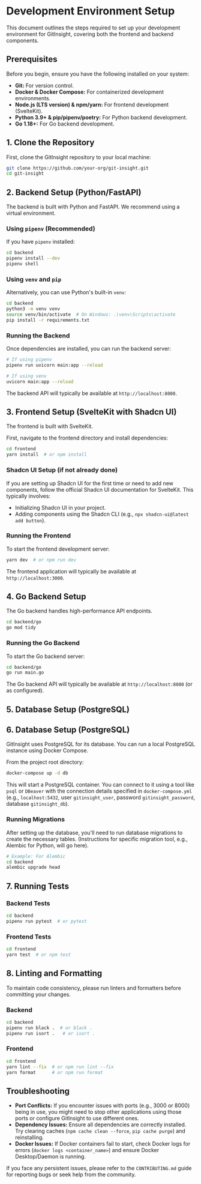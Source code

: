 # Development Environment Setup

This document outlines the steps required to set up your development environment for GitInsight, covering both the frontend and backend components.

## Prerequisites

Before you begin, ensure you have the following installed on your system:

*   **Git:** For version control.
*   **Docker & Docker Compose:** For containerized development environments.
*   **Node.js (LTS version) & npm/yarn:** For frontend development (SvelteKit).
*   **Python 3.9+ & pip/pipenv/poetry:** For Python backend development.
*   **Go 1.18+:** For Go backend development.

## 1. Clone the Repository

First, clone the GitInsight repository to your local machine:

```bash
git clone https://github.com/your-org/git-insight.git
cd git-insight
```

## 2. Backend Setup (Python/FastAPI)

The backend is built with Python and FastAPI. We recommend using a virtual environment.

### Using `pipenv` (Recommended)

If you have `pipenv` installed:

```bash
cd backend
pipenv install --dev
pipenv shell
```

### Using `venv` and `pip`

Alternatively, you can use Python's built-in `venv`:

```bash
cd backend
python3 -m venv venv
source venv/bin/activate  # On Windows: .\venv\Scripts\activate
pip install -r requirements.txt
```

### Running the Backend

Once dependencies are installed, you can run the backend server:

```bash
# If using pipenv
pipenv run uvicorn main:app --reload

# If using venv
uvicorn main:app --reload
```

The backend API will typically be available at `http://localhost:8000`.

## 3. Frontend Setup (SvelteKit with Shadcn UI)

The frontend is built with SvelteKit.

First, navigate to the frontend directory and install dependencies:

```bash
cd frontend
yarn install  # or npm install
```

### Shadcn UI Setup (if not already done)

If you are setting up Shadcn UI for the first time or need to add new components, follow the official Shadcn UI documentation for SvelteKit. This typically involves:

*   Initializing Shadcn UI in your project.
*   Adding components using the Shadcn CLI (e.g., `npx shadcn-ui@latest add button`).

### Running the Frontend

To start the frontend development server:

```bash
yarn dev  # or npm run dev
```

The frontend application will typically be available at `http://localhost:3000`.

## 4. Go Backend Setup

The Go backend handles high-performance API endpoints.

```bash
cd backend/go
go mod tidy
```

### Running the Go Backend

To start the Go backend server:

```bash
cd backend/go
go run main.go
```

The Go backend API will typically be available at `http://localhost:8080` (or as configured).

## 5. Database Setup (PostgreSQL)

## 6. Database Setup (PostgreSQL)

GitInsight uses PostgreSQL for its database. You can run a local PostgreSQL instance using Docker Compose.

From the project root directory:

```bash
docker-compose up -d db
```

This will start a PostgreSQL container. You can connect to it using a tool like `psql` or `DBeaver` with the connection details specified in `docker-compose.yml` (e.g., `localhost:5432`, user `gitinsight_user`, password `gitinsight_password`, database `gitinsight_db`).

### Running Migrations

After setting up the database, you'll need to run database migrations to create the necessary tables. (Instructions for specific migration tool, e.g., Alembic for Python, will go here).

```bash
# Example: For Alembic
cd backend
alembic upgrade head
```

## 7. Running Tests

### Backend Tests

```bash
cd backend
pipenv run pytest  # or pytest
```

### Frontend Tests

```bash
cd frontend
yarn test  # or npm test
```

## 8. Linting and Formatting

To maintain code consistency, please run linters and formatters before committing your changes.

### Backend

```bash
cd backend
pipenv run black .  # or black .
pipenv run isort .   # or isort .
```

### Frontend

```bash
cd frontend
yarn lint --fix  # or npm run lint --fix
yarn format      # or npm run format
```

## Troubleshooting

*   **Port Conflicts:** If you encounter issues with ports (e.g., 3000 or 8000) being in use, you might need to stop other applications using those ports or configure GitInsight to use different ones.
*   **Dependency Issues:** Ensure all dependencies are correctly installed. Try clearing caches (`npm cache clean --force`, `pip cache purge`) and reinstalling.
*   **Docker Issues:** If Docker containers fail to start, check Docker logs for errors (`docker logs <container_name>`) and ensure Docker Desktop/Daemon is running.

If you face any persistent issues, please refer to the `CONTRIBUTING.md` guide for reporting bugs or seek help from the community.